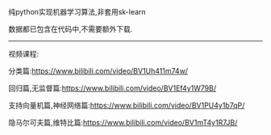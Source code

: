 纯python实现机器学习算法,非套用sk-learn

数据都已包含在代码中,不需要额外下载.

-------------------------------------------

视频课程:

分类篇:https://www.bilibili.com/video/BV1Uh411m74w/

回归篇,无监督篇:https://www.bilibili.com/video/BV1Ef4y1W79B/

支持向量机篇,神经网络篇:https://www.bilibili.com/video/BV1PU4y1b7qP/

隐马尔可夫篇,维特比篇:https://www.bilibili.com/video/BV1mT4y1R7JB/
